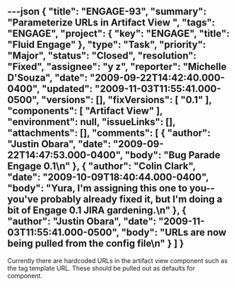 ---json
{
  "title": "ENGAGE-93",
  "summary": "Parameterize URLs in Artifact View ",
  "tags": "ENGAGE",
  "project": {
    "key": "ENGAGE",
    "title": "Fluid Engage"
  },
  "type": "Task",
  "priority": "Major",
  "status": "Closed",
  "resolution": "Fixed",
  "assignee": "y z",
  "reporter": "Michelle D'Souza",
  "date": "2009-09-22T14:42:40.000-0400",
  "updated": "2009-11-03T11:55:41.000-0500",
  "versions": [],
  "fixVersions": [
    "0.1"
  ],
  "components": [
    "Artifact View"
  ],
  "environment": null,
  "issueLinks": [],
  "attachments": [],
  "comments": [
    {
      "author": "Justin Obara",
      "date": "2009-09-22T14:47:53.000-0400",
      "body": "Bug Parade Engage 0.1\n"
    },
    {
      "author": "Colin Clark",
      "date": "2009-10-09T18:40:44.000-0400",
      "body": "Yura, I'm assigning this one to you--you've probably already fixed it, but I'm doing a bit of Engage 0.1 JIRA gardening.\n"
    },
    {
      "author": "Justin Obara",
      "date": "2009-11-03T11:55:41.000-0500",
      "body": "URLs are now being pulled from the config file\n"
    }
  ]
}
---
Currently there are hardcoded URLs in the artifact view component such as the tag template URL. These should be pulled out as defaults for component.

        